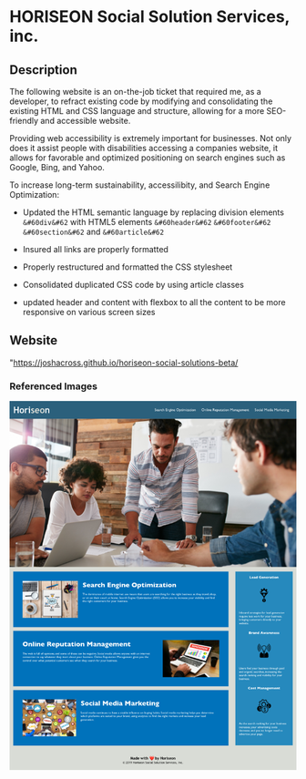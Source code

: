 # HORISEON Social Solution Services, inc.
## Description</h2>
The following website is an on-the-job ticket that required me, as a developer, to refract existing code by modifying and consolidating the existing HTML and CSS language and structure, allowing for a more SEO-friendly and accessible website.

Providing web accessibility is extremely important for businesses. Not only does it assist people with disabilities accessing a companies website, it allows for favorable and optimized positioning on search engines such as Google, Bing, and Yahoo.

To increase long-term sustainability, accessilibity, and Search Engine Optimization:

* Updated the HTML semantic language by replacing division elements <code>&#60div&#62</code> with HTML5 elements <code>&#60header&#62</code> <code>&#60footer&#62</code> <code>&#60section&#62</code> and <code>&#60article&#62</code>

* Insured all links are properly formatted

* Properly restructured and formatted the CSS stylesheet

* Consolidated duplicated CSS code by using article classes

* updated header and content with flexbox to all the content to be more responsive on various screen sizes

## Website
"https://joshacross.github.io/horiseon-social-solutions-beta/

### Referenced Images
<img src="./assets/images/joshacross.github.io_horiseon-social-solutions-beta_.png" />
